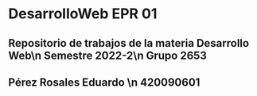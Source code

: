 # DesarrolloWeb EPR 01
Repositorio de trabajos de la materia Desarrollo Web\n
Semestre 2022-2\n
Grupo 2653
--------------
Pérez Rosales Eduardo \n
420090601
----------
